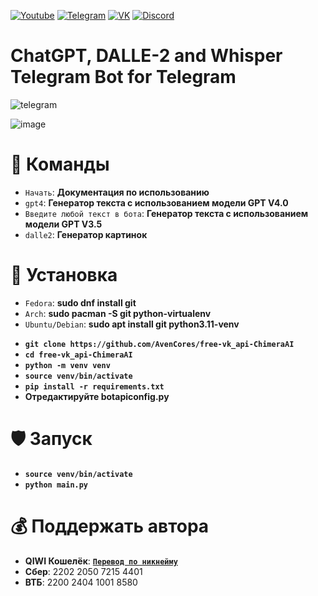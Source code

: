 [![Youtube](https://user-images.githubusercontent.com/64781822/185656066-cdb875f1-ade6-4499-ae50-79a4f61fdc3e.png)](https://www.youtube.com/@hzfmain/) [![Telegram](https://user-images.githubusercontent.com/64781822/185657127-657c530b-3849-4931-ab91-63d6f0508330.png)](https://t.me/hzfnews) [![VK](https://user-images.githubusercontent.com/64781822/185657778-21a240e2-da1f-4b72-b37e-447c9adebfcb.png)](https://vk.com/hzforum1) [![Discord](https://user-images.githubusercontent.com/64781822/185659753-b997c6db-c91a-42c0-8876-6826d46568ba.png)](https://discord.com/invite/7bneGfUS5h)
# ChatGPT, DALLE-2 and Whisper Telegram Bot for Telegram
![telegram](https://i.imgur.com/VD1thkQ.png)

![image](https://github.com/AvenCores/free-vk_api-ChimeraAI/assets/64781822/c6e77849-d981-480e-b95c-b00d5c4eb930)

# 🎯 Команды
+ `Начать`: **Документация по использованию** 
+ `gpt4`: **Генератор текста с использованием модели GPT V4.0**
+ `Введите любой текст в бота`: **Генератор текста с использованием модели GPT V3.5**
+ `dalle2`: **Генератор картинок**

# 🧬 Установка
+ `Fedora`: **sudo dnf install git** 
+ `Arch`: **sudo pacman -S git python-virtualenv** 
+ `Ubuntu/Debian`: **sudo apt install git python3.11-venv**
- **`git clone https://github.com/AvenCores/free-vk_api-ChimeraAI`**
- **`cd free-vk_api-ChimeraAI`**
- **`python -m venv venv`**
- **`source venv/bin/activate`**
- **`pip install -r requirements.txt`**
- **Отредактируйте botapiconfig.py**

# 🛡️ Запуск
- **`source venv/bin/activate`**
- **`python main.py`**

# 💰 Поддержать автора
+  **QIWI Кошелёк**: [**`Перевод по никнейму`**](https://qiwi.com/n/AVENCORESDONATE)
+ **Сбер**: 2202 2050 7215 4401
+ **ВТБ**: 2200 2404 1001 8580

